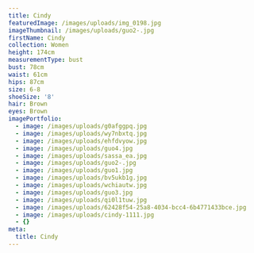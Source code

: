 ```yaml
---
title: Cindy
featuredImage: /images/uploads/img_0198.jpg
imageThumbnail: /images/uploads/guo2-.jpg
firstName: Cindy
collection: Women
height: 174cm
measurementType: bust
bust: 78cm
waist: 61cm
hips: 87cm
size: 6-8
shoeSize: '8'
hair: Brown
eyes: Brown
imagePortfolio:
  - image: /images/uploads/g0afggpq.jpg
  - image: /images/uploads/wy7nbxtq.jpg
  - image: /images/uploads/ehfdvyow.jpg
  - image: /images/uploads/guo4.jpg
  - image: /images/uploads/sassa_ea.jpg
  - image: /images/uploads/guo2-.jpg
  - image: /images/uploads/guo1.jpg
  - image: /images/uploads/bv5ukb1g.jpg
  - image: /images/uploads/wchiautw.jpg
  - image: /images/uploads/guo3.jpg
  - image: /images/uploads/qi0l1tuw.jpg
  - image: /images/uploads/62428f54-25a8-4034-bcc4-6b4771433bce.jpg
  - image: /images/uploads/cindy-1111.jpg
  - {}
meta:
  title: Cindy
---
```


